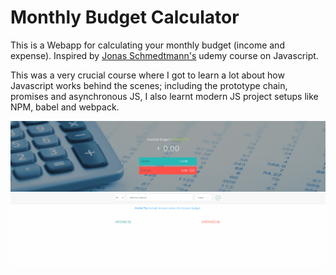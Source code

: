 <h1><strong>Monthly Budget Calculator</strong></h1>

This is a Webapp for calculating your monthly budget (income and expense). 
Inspired by <a href = "https://github.com/jonasschmedtmann">Jonas Schmedtmann's</a> udemy course on Javascript. 

This was a very crucial course where I got to learn a lot about how Javascript works behind the scenes; including the prototype chain,
promises and asynchronous JS, 
I also learnt modern JS project setups like NPM, babel and webpack. 

![](js.gif)
